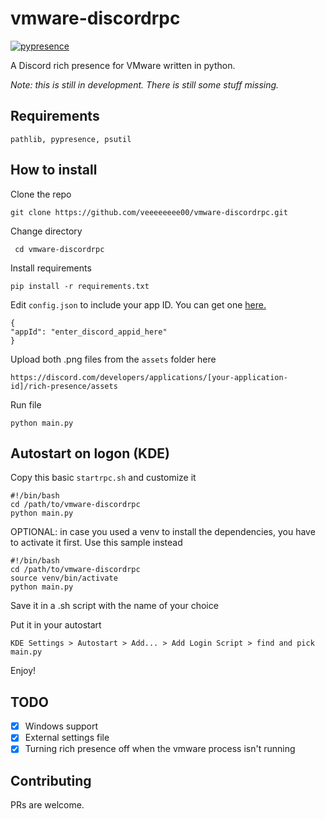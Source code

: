 
# vmware-discordrpc
[![pypresence](https://img.shields.io/badge/using-pypresence-00bb88.svg?style=for-the-badge&logo=discord&logoWidth=20)](https://github.com/qwertyquerty/pypresence)

A Discord rich presence for VMware written in python.

*Note: this is still in development. There is still some stuff missing.*
## Requirements

    pathlib, pypresence, psutil

## How to install
Clone the repo	

    git clone https://github.com/veeeeeeee00/vmware-discordrpc.git

  Change directory

     cd vmware-discordrpc

Install requirements

    pip install -r requirements.txt

Edit  `config.json` to include your app ID. You can get one [here.](https://discord.com/developers/)

    {
    "appId": "enter_discord_appid_here"
    }

Upload both .png files from the `assets` folder here

    https://discord.com/developers/applications/[your-application-id]/rich-presence/assets

Run file

    python main.py



## Autostart on logon (KDE)

Copy this basic `startrpc.sh` and customize it

    #!/bin/bash
    cd /path/to/vmware-discordrpc
    python main.py

OPTIONAL: in case you used a venv to install the dependencies, you have to activate it first. Use this sample instead

    #!/bin/bash
    cd /path/to/vmware-discordrpc
    source venv/bin/activate
    python main.py

Save it in a .sh script with the name of your choice

Put it in your autostart

    KDE Settings > Autostart > Add... > Add Login Script > find and pick main.py

Enjoy!

## TODO

 - [x] Windows support
 - [x] External settings file
 - [x] Turning rich presence off when the vmware process isn't running
 ## Contributing
 PRs are welcome.
